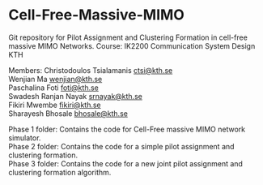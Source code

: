 # Cell-Free-Massive-MIMO
Git repository for Pilot Assignment and Clustering Formation in cell-free massive MIMO Networks.
Course: IK2200 Communication System Design 
KTH 

Members:
Christodoulos Tsialamanis ctsi@kth.se  
Wenjian Ma wenjian@kth.se  
Paschalina Foti foti@kth.se  
Swadesh Ranjan Nayak srnayak@kth.se   
Fikiri Mwembe fikiri@kth.se    
Sharayesh Bhosale bhosale@kth.se  

Phase 1 folder: Contains the code for Cell-Free massive MIMO network simulator.   
Phase 2 folder: Contains the code for a simple pilot assignment and clustering formation.  
Phase 3 folder: Contains the code for a new joint pilot assignment and clustering formation algorithm.  
